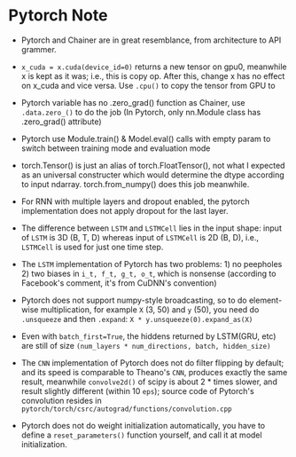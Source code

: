 # Pytorch Note

* Pytorch and Chainer are in great resemblance, from architecture to API grammer.

* `x_cuda = x.cuda(device_id=0)` returns a new tensor on gpu0, meanwhile x is kept as it was; i.e., this is copy op. After this, change x has no effect on x_cuda and vice versa. Use `.cpu()` to copy the tensor from GPU to 

* Pytorch variable has no .zero_grad() function as Chainer, use `.data.zero_()` to do the job (In Pytorch, only nn.Module class has .zero_grad() attribute)

* Pytorch use Module.train() & Model.eval() calls with empty param to switch between training mode and evaluation mode

* torch.Tensor() is just an alias of torch.FloatTensor(), not what I expected as an universal constructer which would determine the dtype according to input ndarray. torch.from_numpy() does this job meanwhile.

* For RNN with multiple layers and dropout enabled, the pytorch implementation does not apply dropout for the last layer.

* The difference between `LSTM` and `LSTMCell` lies in the input shape: input of `LSTM` is 3D (B, T, D) whereas input of `LSTMCell` is 2D (B, D), i.e., `LSTMCell` is used for just one time step.

* The `LSTM` implementation of Pytorch has two problems: 1) no peepholes  2) two biases in `i_t, f_t, g_t, o_t`, which is nonsense (according to Facebook's comment, it's from CuDNN's convention)

* Pytorch does not support numpy-style broadcasting, so to do element-wise multiplication, for example `X` (3, 50)
and `y` (50), you need do `.unsqueeze` and then `.expand`:     `X * y.unsqueeze(0).expand_as(X)`

* Even with `batch_first=True`, the hiddens returned by LSTM(GRU, etc) are still of size  `(num_layers * num_directions, batch, hidden_size)`

* The `CNN` implementation of Pytorch does not do filter flipping by default; and its speed is comparable to Theano's `CNN`, produces exactly the same result, meanwhile `convolve2d()` of scipy is about 2 * times slower, and result slightly different (within 10 `eps`); source code of Pytorch's convolution resides in `pytorch/torch/csrc/autograd/functions/convolution.cpp`

* Pytorch does not do weight initialization automatically, you have to define a `reset_parameters()` function yourself, and call it at model initialization.



